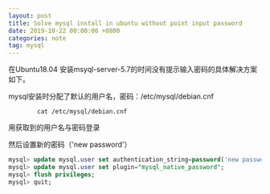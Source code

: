 ```yaml
---
layout: post
title: Solve mysql install in ubuntu without point input password
date: 2019-10-22 00:00:00 +0800
categories: note
tag: mysql
---
```

在Ubuntu18.04 安装msyql-server-5.7的时间没有提示输入密码的具体解决方案如下。

mysql安装时分配了默认的用户名，密码：/etc/mysql/debian.cnf
```shell
        cat /etc/mysql/debian.cnf
```
用获取到的用户名与密码登录

然后设置新的密码（'new password'）
```sql
mysql> update mysql.user set authentication_string=password('new password') where user='root' and Host ='localhost';
mysql> update mysql.user set plugin="mysql_native_password"; 
mysql> flush privileges;
mysql> quit;

```